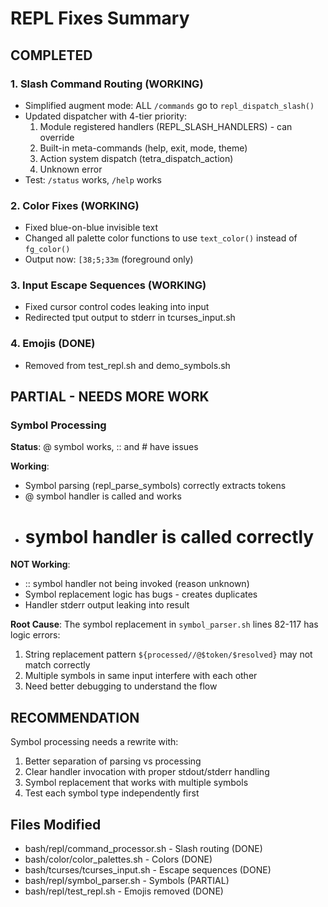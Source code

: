 # REPL Fixes Summary

## COMPLETED

### 1. Slash Command Routing (WORKING)
- Simplified augment mode: ALL `/commands` go to `repl_dispatch_slash()`  
- Updated dispatcher with 4-tier priority:
  1. Module registered handlers (REPL_SLASH_HANDLERS) - can override
  2. Built-in meta-commands (help, exit, mode, theme)
  3. Action system dispatch (tetra_dispatch_action)
  4. Unknown error
- Test: `/status` works, `/help` works

### 2. Color Fixes (WORKING)
- Fixed blue-on-blue invisible text
- Changed all palette color functions to use `text_color()` instead of `fg_color()`
- Output now: `[38;5;33m` (foreground only)

### 3. Input Escape Sequences (WORKING)
- Fixed cursor control codes leaking into input
- Redirected tput output to stderr in tcurses_input.sh

### 4. Emojis (DONE)
- Removed from test_repl.sh and demo_symbols.sh

## PARTIAL - NEEDS MORE WORK

### Symbol Processing  
**Status**: @ symbol works, :: and # have issues

**Working**:
- Symbol parsing (repl_parse_symbols) correctly extracts tokens
- @ symbol handler is called and works
- # symbol handler is called correctly

**NOT Working**:
- :: symbol handler not being invoked (reason unknown)
- Symbol replacement logic has bugs - creates duplicates
- Handler stderr output leaking into result

**Root Cause**: The symbol replacement in `symbol_parser.sh` lines 82-117 has logic errors:
1. String replacement pattern `${processed//@$token/$resolved}` may not match correctly
2. Multiple symbols in same input interfere with each other
3. Need better debugging to understand the flow

## RECOMMENDATION

Symbol processing needs a rewrite with:
1. Better separation of parsing vs processing
2. Clear handler invocation with proper stdout/stderr handling
3. Symbol replacement that works with multiple symbols
4. Test each symbol type independently first

## Files Modified
- bash/repl/command_processor.sh - Slash routing (DONE)
- bash/color/color_palettes.sh - Colors (DONE)
- bash/tcurses/tcurses_input.sh - Escape sequences (DONE)
- bash/repl/symbol_parser.sh - Symbols (PARTIAL)
- bash/repl/test_repl.sh - Emojis removed (DONE)
